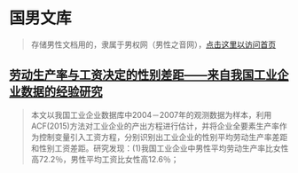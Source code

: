 # 国男文库

> 存储男性文档用的，隶属于男权网（男性之音网），[点击这里以访问首页](https://guonan-hub2333.github.io/)

## [劳动生产率与工资决定的性别差距——来自我国工业企业数据的经验研究](劳动生产率与工资决定的性别差距——来自我国工业企业数据的经验研究.pdf)

> 本文以我国工业企业数据库中2004－2007年的观测数据为样本，利用 ACF(2015)方法对工业企业的产出方程进行估计，并将企业全要素生产率作为控制变量引入工资方程，分别识别出工业企业的性别平均劳动生产率差距和性别工资差距。研究发现：(1)我国工业企业中男性平均劳动生产率比女性高72.2％，男性平均工资比女性高12.6％；
